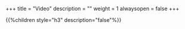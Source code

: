 +++
title = "Video"
description = ""
weight = 1
alwaysopen = false
+++

{{%children style="h3" description="false"%}}